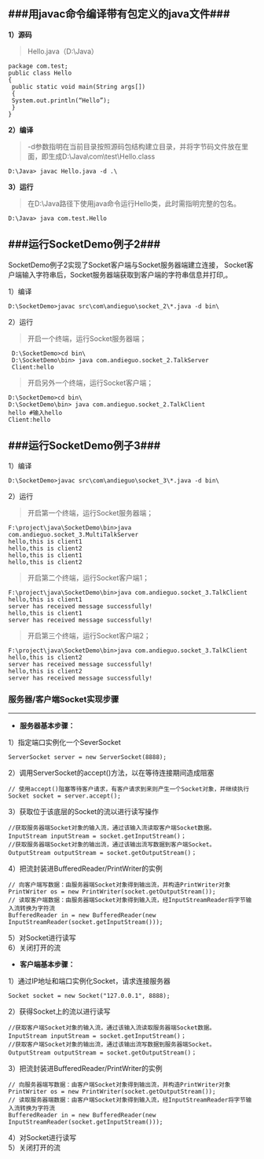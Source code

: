 
###用javac命令编译带有包定义的java文件###
-------------
**1）源码**

>Hello.java（D:\Java）

    package com.test;
    public class Hello
    {
     public static void main(String args[])
     {
     System.out.println(“Hello”);
     }
    }

**2）编译**

>-d参数指明在当前目录按照源码包结构建立目录，并将字节码文件放在里面，即生成D:\Java\com\test\Hello.class

    D:\Java> javac Hello.java -d .\

**3）运行**


>在D:\Java路径下使用java命令运行Hello类，此时需指明完整的包名。

    D:\Java> java com.test.Hello

###运行SocketDemo例子2###
----------------------------
SocketDemo例子2实现了Socket客户端与Socket服务器端建立连接，
Socket客户端输入字符串后，Socket服务器端获取到客户端的字符串信息并打印,。

1）编译

    D:\SocketDemo>javac src\com\andieguo\socket_2\*.java -d bin\

2）运行

>开启一个终端，运行Socket服务器端；

     D:\SocketDemo>cd bin\
     D:\SocketDemo\bin> java com.andieguo.socket_2.TalkServer
     Client:hello


>开启另外一个终端，运行Socket客户端；

    D:\SocketDemo>cd bin\
    D:\SocketDemo\bin> java com.andieguo.socket_2.TalkClient
	hello #输入hello
    Client:hello

###运行SocketDemo例子3###
----------------------------
1）编译

    D:\SocketDemo>javac src\com\andieguo\socket_3\*.java -d bin\

2）运行

>开启第一个终端，运行Socket服务器端；


    F:\project\java\SocketDemo\bin>java com.andieguo.socket_3.MultiTalkServer
    hello,this is client1
    hello,this is client2
    hello,this is client1
    hello,this is client2


>开启第二个终端，运行Socket客户端1；

    F:\project\java\SocketDemo\bin>java com.andieguo.socket_3.TalkClient
    hello,this is client1
    server has received message successfully!
    hello,this is client1
    server has received message successfully!

>开启第三个终端，运行Socket客户端2；


    F:\project\java\SocketDemo\bin>java com.andieguo.socket_3.TalkClient
    hello,this is client2
    server has received message successfully!
    hello,this is client2
    server has received message successfully!

### 服务器/客户端Socket实现步骤 ###
---

- **服务器基本步骤：**

1）指定端口实例化一个SeverSocket  

    ServerSocket server = new ServerSocket(8888);

2）调用ServerSocket的accept()方法，以在等待连接期间造成阻塞  

    // 使用accept()阻塞等待客户请求，有客户请求到来则产生一个Socket对象，并继续执行
    Socket socket = server.accept();

3）获取位于该底层的Socket的流以进行读写操作  

    //获取服务器端Socket对象的输入流，通过该输入流读取客户端Socket数据。
    InputStream inputStream = socket.getInputStream()；
    //获取服务器端Socket对象的输出流，通过该输出流写数据到客户端Socket。
    OutputStream outputStream = socket.getOutputStream()；

4）把流封装进BufferedReader/PrintWriter的实例

	// 向客户端写数据：由服务器端Socket对象得到输出流，并构造PrintWriter对象
	PrintWriter os = new PrintWriter(socket.getOutputStream());
	// 读取客户端数据：由服务器端Socket对象得到输入流，经InputStreamReader将字节输入流转换为字符流
	BufferedReader in = new BufferedReader(new InputStreamReader(socket.getInputStream()));

5）对Socket进行读写  
6）关闭打开的流  

- **客户端基本步骤：**

1）通过IP地址和端口实例化Socket，请求连接服务器  

    Socket socket = new Socket("127.0.0.1", 8888);

2）获得Socket上的流以进行读写  

    //获取客户端Socket对象的输入流，通过该输入流读取服务器端Socket数据。
    InputStream inputStream = socket.getInputStream()；
    //获取客户端Socket对象的输出流，通过该输出流写数据到服务器端Socket。
    OutputStream outputStream = socket.getOutputStream()；


3）把流封装进BufferedReader/PrintWriter的实例  

	// 向服务器端写数据：由客户端Socket对象得到输出流，并构造PrintWriter对象
	PrintWriter os = new PrintWriter(socket.getOutputStream());
	// 读取服务器端数据：由客户端Socket对象得到输入流，经InputStreamReader将字节输入流转换为字符流
	BufferedReader in = new BufferedReader(new InputStreamReader(socket.getInputStream()));

4）对Socket进行读写  
5）关闭打开的流  